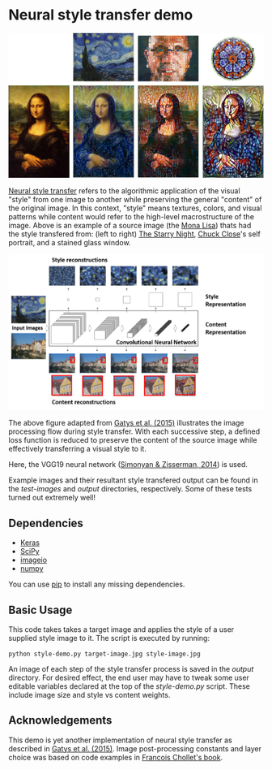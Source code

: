 # Neural style transfer demo

![Figure demonstrating the artistic styles of Van Gogh, Chuck Close, and a stained glass window applied to the Mona Lisa.](demo.png)

[Neural style transfer](https://en.wikipedia.org/wiki/Neural_Style_Transfer) refers to the algorithmic application of the visual "style" from one image to another while preserving the general "content" of the original image.  In this context, "style" means textures, colors, and visual patterns while content would refer to the high-level macrostructure of the image.  Above is an example of a source image (the [Mona Lisa](https://en.wikipedia.org/wiki/Mona_Lisa)) thats had the style transfered from: (left to right) [The Starry Night](https://en.wikipedia.org/wiki/The_Starry_Night), [Chuck Close](http://chuckclose.com/)'s self portrait, and a stained glass window.

![Simplified diagram of neural style transfer.](explanation.png)

The above figure adapted from [Gatys et al. (2015)](https://arxiv.org/abs/1508.06576) illustrates the image processing flow during style transfer.  With each successive step, a defined loss function is reduced to preserve the content of the source image while effectively transferring a visual style to it.

Here, the VGG19 neural network ([Simonyan & Zisserman, 2014](https://arxiv.org/abs/1409.1556)) is used.

Example images and their resultant style transfered output can be found in the *test-images* and *output* directories, respectively.  Some of these tests turned out extremely well!

## Dependencies

  * [Keras](https://keras.io/)
  * [SciPy](https://www.scipy.org/)
  * [imageio](https://imageio.github.io/)
  * [numpy](http://www.numpy.org/)

You can use [pip](https://pypi.python.org/pypi/pip) to install any missing dependencies.

## Basic Usage

This code takes takes a target image and applies the style of a user supplied style image to it.  The script is executed by running:

```
python style-demo.py target-image.jpg style-image.jpg
```

An image of each step of the style transfer process is saved in the *output* directory.  For desired effect, the end user may have to tweak some user editable variables declared at the top of the *style-demo.py* script.  These include image size and style vs content weights.

## Acknowledgements

This demo is yet another implementation of neural style transfer as described in [Gatys et al. (2015)](https://arxiv.org/abs/1508.06576).  Image post-processing constants and layer choice was based on code examples in [Francois Chollet's book](https://www.manning.com/books/deep-learning-with-python).
